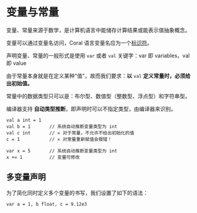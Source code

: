 # 变量与常量

变量、常量来源于数学，是计算机语言中能储存计算结果或能表示值抽象概念。

变量可以通过变量名访问，Coral 语言变量名应为一个[标识符](../grammar#标识符)。

声明变量、常量的一般形式是使用 `var` 或者 `val` 关键字：var 即 variables，val 即 value

由于常量本身就是在定义某种"值"，故而我们要求：**以** `val` **定义常量时，必须给出初始值。**

常量中的数据类型只可以是：布尔型、数值型（整数型、浮点型）和字符串型。

编译器支持 **自动类型推断**，即声明时可以不指定类型，由编译器来识别。

```coral
val a int = 1
val b = 1       // 系统自动推断变量类型为 int
val c int       // ✕ 对于常量，不允许不给出初始化的值
c = 1           // ✕ 对常量重新赋值会报错！

var x = 5       // 系统自动推断变量类型为 int
x += 1          // 变量可修改
```

## 多变量声明

为了简化同时定义多个变量的书写，我们设置了如下的语法：

```coral
var a = 1, b float, c = 9.12e3
```

